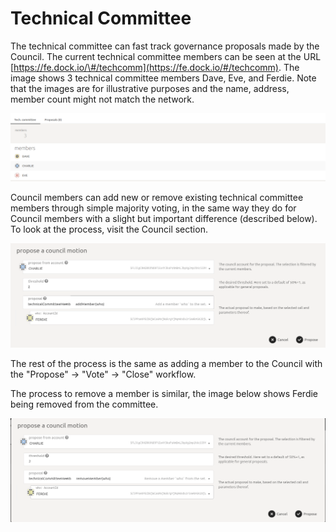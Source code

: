 # Technical Committee

The technical committee can fast track governance proposals made by the Council. The current technical committee members can be seen at the URL [https://fe.dock.io/\#/techcomm](https://fe.dock.io/#/techcomm). The image shows 3 technical committee members Dave, Eve, and Ferdie. Note that the images are for illustrative purposes and the name, address, member count might not match the network.

![](../../../.gitbook/assets/tech-comm-member-list.png)



Council members can add new or remove existing technical committee members through simple majority voting, in the same way they do for Council members with a slight but important difference \(described below\). To look at the process, visit the Council section.

![](../../../.gitbook/assets/propose-techcomm-add.png)

The rest of the process is the same as adding a member to the Council with the "Propose" -&gt; "Vote" -&gt; "Close" workflow.

The process to remove a member is similar, the image below shows Ferdie being removed from the committee.

![](../../../.gitbook/assets/propose-techcomm-remove.png)

